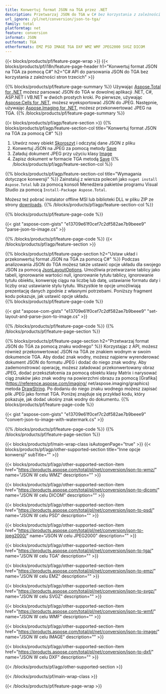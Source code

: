 ```yaml
---
title: Konwertuj format JSON na TGA przez .NET
description: Przetwarzaj JSON do TGA w C# bez korzystania z zależności stron trzecich
url_ignore: /pl/net/conversion/json-to-tga/
family: total
platformtag: net
feature: conversion
informat: JSON
outformat: TGA
otherformats: EMZ PSD IMAGE TGA DXF WMZ WMF JPEG2000 SVGZ DICOM
---
```

{{< blocks/products/pf/feature-page-wrap >}}
{{< blocks/products/pf/i18n/feature-page-header h1="Konwertuj format JSON na TGA za pomocą C#" h2="C# API do parsowania JSON do TGA bez korzystania z zależności stron trzecich" >}}

{{% blocks/products/pf/feature-page-summary %}}
Używając [Aspose.Total for .NET](https://products.aspose.com/total/net/) możesz parsować JSON do TGA w dowolnej aplikacji .NET, C#, ASP.NET i VB.NET w dwóch prostych kroki. Po pierwsze, używając [Aspose.Cells for .NET](https://products.aspose.com/cells/net/), możesz wyeksportować JSON do JPEG. Następnie, używając [Aspose.Imaging for .NET](https://products.aspose.com/imaging/net/), możesz przekonwertować JPEG na TGA.
{{% /blocks/products/pf/feature-page-summary  %}}

{{< blocks/products/pf/agp/feature-section >}}
{{% blocks/products/pf/agp/feature-section-col title="Konwertuj format JSON na TGA za pomocą C#" %}}
1. Utwórz nowy obiekt [Skoroszyt](https://reference.aspose.com/cells/net/aspose.cells/workbook) i odczytaj dane JSON z pliku
2. Konwertuj JSON na JPEG za pomocą metody [Save](https://reference.aspose.com/cells/net/aspose.cells.workbook/save/methods/4)
3. Załaduj dokument JPEG przy użyciu klasy [Image](https://reference.aspose.com/imaging/net/aspose.imaging/image)
4. Zapisz dokument w formacie TGA metodą [Save](https://reference.aspose.com/imaging/net/aspose.imaging.image/save/methods/4)
{{% /blocks/products/pf/agp/feature-section-col %}}

{{% blocks/products/pf/agp/feature-section-col title="Wymagania dotyczące konwersji" %}}
Zainstaluj z wiersza poleceń jako ```nuget install Aspose.Total``` lub za pomocą konsoli Menedżera pakietów programu Visual Studio za pomocą ```Install-Package Aspose.Total```.

Możesz też pobrać instalator offline MSI lub biblioteki DLL w pliku ZIP ze strony [downloads](https://downloads.aspose.com/total/net).
{{% /blocks/products/pf/agp/feature-section-col %}}

{{% blocks/products/pf/feature-page-code %}}

{{< gist "aspose-com-gists" "e13709e61f0cef7c2df582ae7b9beee9" "parse-json-to-image.cs" >}}


{{% /blocks/products/pf/feature-page-code %}}
{{< /blocks/products/pf/agp/feature-section >}}

{{% blocks/products/pf/feature-page-section  h2="Ustaw układ i przekonwertuj format JSON na TGA za pomocą C#" %}}
Podczas analizowania JSON do TGA możesz także ustawić opcje układu dla swojego JSON za pomocą [JsonLayoutOptions](https://reference.aspose.com/cells/net/aspose.cells.utility/jsonlayoutoptions). Umożliwia przetwarzanie tablicy jako tabeli, ignorowanie wartości null, ignorowanie tytułu tablicy, ignorowanie tytułu obiektu, konwersję ciągu na liczbę lub datę, ustawianie formatu daty i liczby oraz ustawianie stylu tytułu. Wszystkie te opcje umożliwiają prezentację danych zgodnie z własnymi potrzebami. Poniższy fragment kodu pokazuje, jak ustawić opcje układu.  
{{% blocks/products/pf/feature-page-code %}}

{{< gist "aspose-com-gists" "e13709e61f0cef7c2df582ae7b9beee9" "set-layout-and-parse-json-to-image.cs" >}}

{{% /blocks/products/pf/feature-page-code  %}}
{{% /blocks/products/pf/feature-page-section %}}

{{% blocks/products/pf/feature-page-section  h2="Przetwarzaj format JSON do TGA za pomocą znaku wodnego" %}}
Korzystając z API, możesz również przekonwertować JSON na TGA ze znakiem wodnym w swoim dokumencie TGA. Aby dodać znak wodny, możesz najpierw wyrenderować dokument JSON do formatu JPEG i dodać do niego znak wodny. Aby zademonstrować operację, możesz załadować przekonwertowany obraz JPEG, dodać przekształcenia za pomocą obiektu klasy Matrix i narysować ciąg znaków jako znak wodny na powierzchni obrazu za pomocą [Grafika](https://reference.aspose.com/imaging/ net/aspose.imaging/graphics) metoda [DrawString](https://reference.aspose.com/imaging/net/aspose.imaging/graphics/methods/drawstring). Po dodaniu do niego znaku wodnego możesz zapisać plik JPEG jako format TGA. Poniżej znajduje się przykład kodu, który pokazuje, jak dodać ukośny znak wodny do dokumentu. 
{{% blocks/products/pf/feature-page-code %}}

{{< gist "aspose-com-gists" "e13709e61f0cef7c2df582ae7b9beee9" "convert-json-to-image-with-watermark.cs" >}}

{{% /blocks/products/pf/feature-page-code  %}}
{{% /blocks/products/pf/feature-page-section %}}

{{< blocks/products/pf/main-wrap-class isAutogenPage="true" >}}
{{< blocks/products/pf/agp/other-supported-section title="Inne opcje konwersji" subTitle="" >}}

{{< blocks/products/pf/agp/other-supported-section-item href="https://products.aspose.com/total/pl/net/conversion/json-to-wmz/" name="JSON W celu WMZ" description="" >}}

{{< blocks/products/pf/agp/other-supported-section-item href="https://products.aspose.com/total/pl/net/conversion/json-to-dicom/" name="JSON W celu DICOM" description="" >}}

{{< blocks/products/pf/agp/other-supported-section-item href="https://products.aspose.com/total/pl/net/conversion/json-to-psd/" name="JSON W celu PSD" description="" >}}

{{< blocks/products/pf/agp/other-supported-section-item href="https://products.aspose.com/total/pl/net/conversion/json-to-jpeg2000/" name="JSON W celu JPEG2000" description="" >}}

{{< blocks/products/pf/agp/other-supported-section-item href="https://products.aspose.com/total/pl/net/conversion/json-to-tga/" name="JSON W celu TGA" description="" >}}

{{< blocks/products/pf/agp/other-supported-section-item href="https://products.aspose.com/total/pl/net/conversion/json-to-emz/" name="JSON W celu EMZ" description="" >}}

{{< blocks/products/pf/agp/other-supported-section-item href="https://products.aspose.com/total/pl/net/conversion/json-to-svgz/" name="JSON W celu SVGZ" description="" >}}

{{< blocks/products/pf/agp/other-supported-section-item href="https://products.aspose.com/total/pl/net/conversion/json-to-wmf/" name="JSON W celu WMF" description="" >}}

{{< blocks/products/pf/agp/other-supported-section-item href="https://products.aspose.com/total/pl/net/conversion/json-to-image/" name="JSON W celu IMAGE" description="" >}}

{{< blocks/products/pf/agp/other-supported-section-item href="https://products.aspose.com/total/pl/net/conversion/json-to-dxf/" name="JSON W celu DXF" description="" >}}



{{< /blocks/products/pf/agp/other-supported-section >}}

{{< /blocks/products/pf/main-wrap-class >}}

{{< /blocks/products/pf/feature-page-wrap >}}
